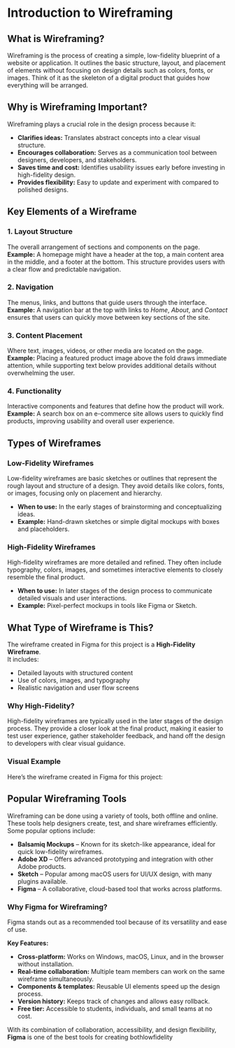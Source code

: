 # Introduction to Wireframing

## What is Wireframing?
Wireframing is the process of creating a simple, low-fidelity blueprint of a website or application. It outlines the basic structure, layout, and placement of elements without focusing on design details such as colors, fonts, or images. Think of it as the skeleton of a digital product that guides how everything will be arranged.

## Why is Wireframing Important?
Wireframing plays a crucial role in the design process because it:
- **Clarifies ideas:** Translates abstract concepts into a clear visual structure.  
- **Encourages collaboration:** Serves as a communication tool between designers, developers, and stakeholders.  
- **Saves time and cost:** Identifies usability issues early before investing in high-fidelity design.  
- **Provides flexibility:** Easy to update and experiment with compared to polished designs.

## Key Elements of a Wireframe

### 1. Layout Structure
The overall arrangement of sections and components on the page.  
**Example:** A homepage might have a header at the top, a main content area in the middle, and a footer at the bottom. This structure provides users with a clear flow and predictable navigation.

### 2. Navigation
The menus, links, and buttons that guide users through the interface.  
**Example:** A navigation bar at the top with links to *Home*, *About*, and *Contact* ensures that users can quickly move between key sections of the site.

### 3. Content Placement
Where text, images, videos, or other media are located on the page.  
**Example:** Placing a featured product image above the fold draws immediate attention, while supporting text below provides additional details without overwhelming the user.

### 4. Functionality
Interactive components and features that define how the product will work.  
**Example:** A search box on an e-commerce site allows users to quickly find products, improving usability and overall user experience.

## Types of Wireframes

### Low-Fidelity Wireframes
Low-fidelity wireframes are basic sketches or outlines that represent the rough layout and structure of a design. They avoid details like colors, fonts, or images, focusing only on placement and hierarchy.  
- **When to use:** In the early stages of brainstorming and conceptualizing ideas.  
- **Example:** Hand-drawn sketches or simple digital mockups with boxes and placeholders.  

### High-Fidelity Wireframes
High-fidelity wireframes are more detailed and refined. They often include typography, colors, images, and sometimes interactive elements to closely resemble the final product.  
- **When to use:** In later stages of the design process to communicate detailed visuals and user interactions.  
- **Example:** Pixel-perfect mockups in tools like Figma or Sketch.  

## What Type of Wireframe is This?
The wireframe created in Figma for this project is a **High-Fidelity Wireframe**.  
It includes:
- Detailed layouts with structured content  
- Use of colors, images, and typography  
- Realistic navigation and user flow screens  

### Why High-Fidelity?
High-fidelity wireframes are typically used in the later stages of the design process. They provide a closer look at the final product, making it easier to test user experience, gather stakeholder feedback, and hand off the design to developers with clear visual guidance.

### Visual Example
Here’s the wireframe created in Figma for this project:


## Popular Wireframing Tools

Wireframing can be done using a variety of tools, both offline and online. These tools help designers create, test, and share wireframes efficiently. Some popular options include:

- **Balsamiq Mockups** – Known for its sketch-like appearance, ideal for quick low-fidelity wireframes.  
- **Adobe XD** – Offers advanced prototyping and integration with other Adobe products.  
- **Sketch** – Popular among macOS users for UI/UX design, with many plugins available.  
- **Figma** – A collaborative, cloud-based tool that works across platforms.  

### Why Figma for Wireframing?
Figma stands out as a recommended tool because of its versatility and ease of use.  

**Key Features:**
- **Cross-platform:** Works on Windows, macOS, Linux, and in the browser without installation.  
- **Real-time collaboration:** Multiple team members can work on the same wireframe simultaneously.  
- **Components & templates:** Reusable UI elements speed up the design process.  
- **Version history:** Keeps track of changes and allows easy rollback.  
- **Free tier:** Accessible to students, individuals, and small teams at no cost.  

 With its combination of collaboration, accessibility, and design flexibility, **Figma** is one of the best tools for creating bothlowfidelity
